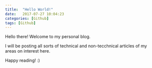 ```yaml
---
title:  "Hello World!"
date:   2017-07-27 10:04:23
categories: [Github]
tags: [Github]
---
```


Hello there! Welcome to my personal blog. 

I will be posting all sorts of technical and non-tecchnical articles of my areas on interest here.

Happy reading! :)
